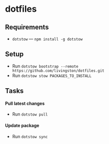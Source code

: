 # dotfiles

## Requirements

- `dotstow` — `npm install -g dotstow`


## Setup

- Run `dotstow bootstrap --remote https://github.com/livingston/dotfiles.git`
- Run `dotstow stow PACKAGES_TO_INSTALL`


## Tasks

#### Pull latest changes
- Run `dotstow pull`

#### Update package
- Run `dotstow sync`
